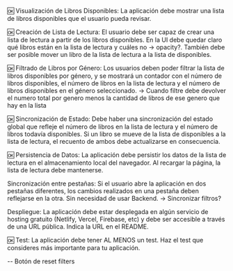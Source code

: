 🆗 Visualización de Libros Disponibles: La aplicación debe mostrar una lista de libros disponibles que el usuario pueda revisar.

🆗 Creación de Lista de Lectura: El usuario debe ser capaz de crear una lista de lectura a partir de los libros disponibles. En la UI debe quedar claro qué libros están en la lista de lectura y cuáles no -> opacity?. También debe ser posible mover un libro de la lista de lectura a la lista de disponibles.

🆗 Filtrado de Libros por Género: Los usuarios deben poder filtrar la lista de libros disponibles por género, y se mostrará un contador con el número de libros disponibles, el número de libros en la lista de lectura y el número de libros disponibles en el género seleccionado. -> Cuando filtre debe devolver el numero total por genero menos la cantidad de libros de ese genero que hay en la lista

🆗 Sincronización de Estado: Debe haber una sincronización del estado global que refleje el número de libros en la lista de lectura y el número de libros todavía disponibles. Si un libro se mueve de la lista de disponibles a la lista de lectura, el recuento de ambos debe actualizarse en consecuencia.

🆗 Persistencia de Datos: La aplicación debe persistir los datos de la lista de lectura en el almacenamiento local del navegador. Al recargar la página, la lista de lectura debe mantenerse.

Sincronización entre pestañas: Si el usuario abre la aplicación en dos pestañas diferentes, los cambios realizados en una pestaña deben reflejarse en la otra. Sin necesidad de usar Backend. -> Sincronizar filtros?

Despliegue: La aplicación debe estar desplegada en algún servicio de hosting gratuito (Netlify, Vercel, Firebase, etc) y debe ser accesible a través de una URL pública. Indica la URL en el README.

🆗 Test: La aplicación debe tener AL MENOS un test. Haz el test que consideres más importante para tu aplicación.

-- Botón de reset filters